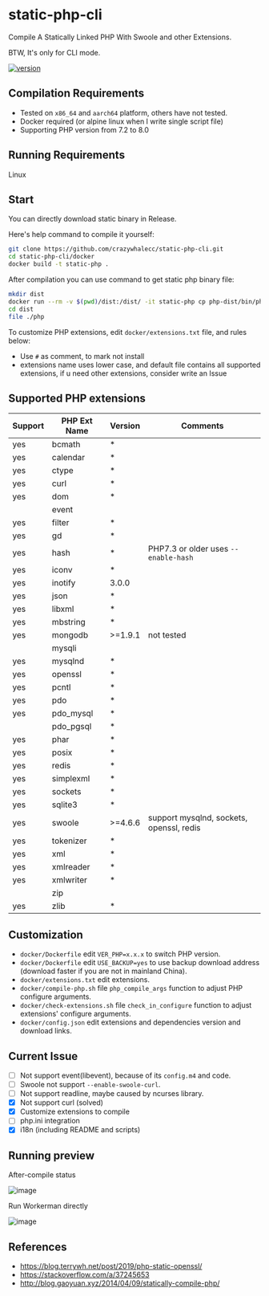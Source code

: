 # static-php-cli
Compile A Statically Linked PHP With Swoole and other Extensions. 

BTW, It's only for CLI mode.

[![version](https://img.shields.io/badge/version-1.3.3-green.svg)]()

## Compilation Requirements
- Tested on `x86_64` and `aarch64` platform, others have not tested.
- Docker required (or alpine linux when I write single script file)
- Supporting PHP version from 7.2 to 8.0

## Running Requirements
Linux

## Start
You can directly download static binary in Release.

Here's help command to compile it yourself:
```bash
git clone https://github.com/crazywhalecc/static-php-cli.git
cd static-php-cli/docker
docker build -t static-php .
```

After compilation you can use command to get static php binary file:
```bash
mkdir dist
docker run --rm -v $(pwd)/dist:/dist/ -it static-php cp php-dist/bin/php /dist/
cd dist
file ./php
```

To customize PHP extensions, edit `docker/extensions.txt` file, and rules below:
- Use `#` as comment, to mark not install
- extensions name uses lower case, and default file contains all supported extensions, if u need other extensions, consider write an Issue

## Supported PHP extensions
| Support | PHP Ext Name | Version | Comments                                 |
| ------- | ------------ | ------- | ---------------------------------------- |
| yes     | bcmath       | *       |                                          |
| yes     | calendar     | *       |                                          |
| yes     | ctype        | *       |                                          |
| yes     | curl         | *       |                                          |
| yes     | dom          | *       |                                          |
|         | event        |         |                                          |
| yes     | filter       | *       |                                          |
| yes     | gd           | *       |                                          |
| yes     | hash         | *       | PHP7.3 or older uses `--enable-hash`     |
| yes     | iconv        | *       |                                          |
| yes     | inotify      | 3.0.0   |                                          |
| yes     | json         | *       |                                          |
| yes     | libxml       | *       |                                          |
| yes     | mbstring     | *       |                                          |
| yes     | mongodb      | >=1.9.1 | not tested                               |
|         | mysqli       |         |                                          |
| yes     | mysqlnd      | *       |                                          |
| yes     | openssl      | *       |                                          |
| yes     | pcntl        | *       |                                          |
| yes     | pdo          | *       |                                          |
| yes     | pdo_mysql    | *       |                                          |
|         | pdo_pgsql    | *       |                                          |
| yes     | phar         | *       |                                          |
| yes     | posix        | *       |                                          |
| yes     | redis        | *       |                                          |
| yes     | simplexml    | *       |                                          |
| yes     | sockets      | *       |                                          |
| yes     | sqlite3      | *       |                                          |
| yes     | swoole       | >=4.6.6 | support mysqlnd, sockets, openssl, redis |
| yes     | tokenizer    | *       |                                          |
| yes     | xml          | *       |                                          |
| yes     | xmlreader    | *       |                                          |
| yes     | xmlwriter    | *       |                                          |
|         | zip          |         |                                          |
| yes     | zlib         | *       |                                          |

## Customization
- `docker/Dockerfile` edit `VER_PHP=x.x.x` to switch PHP version.
- `docker/Dockerfile` edit `USE_BACKUP=yes` to use backup download address (download faster if you are not in mainland China).
- `docker/extensions.txt` edit extensions.
- `docker/compile-php.sh` file `php_compile_args` function to adjust PHP configure arguments.
- `docker/check-extensions.sh` file `check_in_configure` function to adjust extensions' configure arguments.
- `docker/config.json` edit extensions and dependencies version and download links.

## Current Issue
- [ ] Not support event(libevent), because of its `config.m4` and code.
- [ ] Swoole not support `--enable-swoole-curl`.
- [ ] Not support readline, maybe caused by ncurses library.
- [X] Not support curl (solved)
- [X] Customize extensions to compile
- [ ] php.ini integration
- [X] i18n (including README and scripts)

## Running preview
After-compile status

![image](https://user-images.githubusercontent.com/20330940/120911319-219b3000-c6b9-11eb-82d1-b4309cfca8b3.png)

Run Workerman directly

![image](https://user-images.githubusercontent.com/20330940/120911301-f7e20900-c6b8-11eb-99eb-ebc84ab95df0.png)

## References
- <https://blog.terrywh.net/post/2019/php-static-openssl/>
- <https://stackoverflow.com/a/37245653>
- <http://blog.gaoyuan.xyz/2014/04/09/statically-compile-php/>
